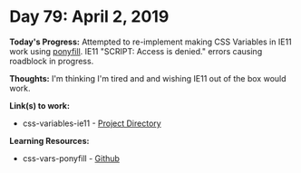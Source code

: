 # Day 79: April 2, 2019

**Today's Progress:** Attempted to re-implement making CSS Variables in IE11 work using [ponyfill](https://github.com/sindresorhus/ponyfill). IE11 "SCRIPT: Access is denied." errors causing roadblock in progress.

**Thoughts:** I'm thinking I'm tired and and wishing IE11 out of the box would work.

**Link(s) to work:**
* css-variables-ie11 - [Project Directory](../work/css/css-variables-ie11)

**Learning Resources:**
* css-vars-ponyfill - [Github](https://github.com/jhildenbiddle/css-vars-ponyfill)